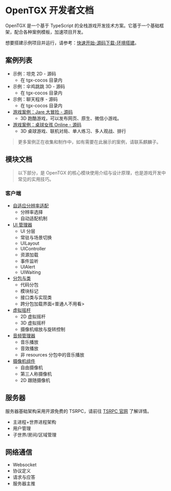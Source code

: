 # OpenTGX 开发者文档

OpenTGX 是一个基于 TypeScript 的全栈游戏开发技术方案。它基于一个基础框架，配合各种案例模板，加速项目开发。

想要搭建示例项目并运行，请参考：[快速开始-源码下载-环境搭建](./quick-start.md)。

## 案例列表

- 示例：坦克 2D - 源码
  - 在 tgx-cocos 目录内
- 示例：伞鸡跳跳 3D - 源码
  - 在 tgx-cocos 目录内
- 示例：聊天程序 - 源码
  - 在 tgx-cocos 目录内
- [游戏案例：Jare 大冒险 - 源码](https://store.cocos.com/app/detail/4241)
  - 3D 跑酷游戏，可以发布网页、原生、微信小游戏。
- [游戏案例：桌球女孩 Online - 源码](https://store.cocos.com/app/detail/4241)
  - 3D 桌球游戏、联机对局、单人练习、多人观战、排行

> 更多案例正在收集和制作中，如有需要在此展示的案例，请联系麒麟子。

## 模块文档

>以下部分，是 OpenTGX 的核心模块使用介绍与设计原理，也是游戏开发中常见的实用技巧。

### 客户端

- [自适应分辨率适配](./tgx-core-auto-resolution-policy.md)
  - 分辨率选择
  - 自动适配机制
- [UI 管理器](./tgx-core-ui-management.md)
  - UI 分层
  - 常驻与场景切换
  - UILayout
  - UIController
  - 资源加载
  - 事件监听
  - UIAlert
  - UIWaiting
- [分包与类](./tgx-core-module-class.md)
  - 代码分包
  - 模块标记
  - 接口类与实现类
  - 跨分包加载界面<普通人不用看>
- [虚拟摇杆](./EasyController/EasyController.md)
  - 2D 虚拟摇杆
  - 3D 虚拟摇杆
  - 摄像机缩放与旋转控制
- [音频管理器](./tgx-core-audio-mgr.md)
  - 音乐播放
  - 音效播放
  - 非 resources 分包中的音乐播放
- [摄像机组件](./tgx-core-camera-components.md)
  - 自由摄像机
  - 第三人称摄像机
  - 2D 跟随摄像机
  
## 服务器

服务器基础架构采用开源免费的 TSRPC，请前往 [TSRPC 官网](https://tsrpc.cn/) 了解详情。

- 主进程+世界进程架构
- 用户管理
- 子世界/房间/区域管理

## 网络通信

- Websocket
- 协议定义
- 请求与应答
- 服务器主推
